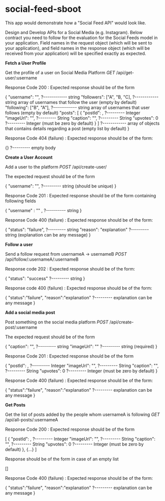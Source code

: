 # social-feed-sboot
This app would demonstrate how a "Social Feed API" would look like.


Design and Develop APIs for a Social Media (e.g. Instagram). Below contract you need to follow for the evaluation for the Social Feeds model in your application. Field names in the request object (which will be sent to your application), and field names in the response object (which will be received from your application) will be specified exactly as expected.

**Fetch a User Profile**

Get the profile of a user on Social Media Platform
*GET* /api/get-user/:username

Response Code 200 : Expected response should be of the form

{
    "username": "", ?------------ string
    "followers": ["A", "B, "C], ?------------ string array of usernames that follow the user (empty by default)
    "following": ["B", "A"], ?------------ string array of usernames that user follows (empty by default)
    "posts": [
    {
    "postId": , ?--------- Integer
    "imageUrl": "", ?--------- String
    "caption": "", ?--------- String
    "upvotes": 0 ?--------- Integer (must be zero by default)
    }
    ] ?------------ array of objects that contains details regarding a post (empty list by default)
}

Response Code 404 (failure) : Expected response should be of the form:

{} ?--------- empty body

**Create a User Account**

Add a user to the platform
*POST* /api/create-user/

The expected request should be of the form

{
    "username": "", ?--------- string (should be unique)
}

Response Code 201 : Expected response should be of the form containing following fields

{
    "username" : "" , ?---------- string
}

Response Code 400 (failure) : Expected response should be of the form:

{
    "status": "failure", ?--------- string
    "reason": "explanation" ?--------- string (explanation can be any message)
}

**Follow a user**

Send a follow request from usernameA -> usernameB
*POST* /api/follow/:usernameA/:usernameB

Response code 202 : Expected response should be of the form:

{
    "status": "success" ?--------- string
}

Response code 400 (failure) : Expected response should be of the form:

{
    "status":"failure",
    "reason":"explanation" ?--------- explanation can be any message
}

**Add a social media post**

Post something on the social media platform
*POST* /api/create-post/:username

The expected request should be of the form

{
    "caption": "", ?--------- string
    "imageUrl": "" ?--------- string (required)
}

Response Code 201 : Expected response should be of the form

{
    "postId": , ?--------- Integer
    "imageUrl": "", ?--------- String
    "caption": "", ?--------- String
    "upvotes": 0 ?--------- Integer (must be zero by default)
}

Response Code 400 (failure) : Expected response should be of the form:

{
    "status":"failure",
    "reason":"explanation" ?--------- explanation can be any message
}

**Get Posts**

Get the list of posts added by the people whom usernameA is following
*GET* /api/all-posts/:usernameA

Response Code 200 : Expected response should be of the form

[
    {
    "postId": , ?--------- Integer
    "imageUrl": "", ?--------- String
    "caption": "", ?--------- String
    "upvotes": 0 ?--------- Integer (must be zero by default)
    },
    {...}
]

Response should be of the form in case of an empty list

[]

Response Code 400 (failure) : Expected response should be of the form:

{
    "status":"failure",
    "reason":"explanation" ?--------- explanation can be any message
}